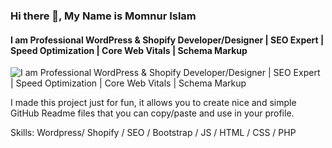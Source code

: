 ### Hi there 👋, My Name is Momnur Islam
#### I am Professional WordPress & Shopify Developer/Designer | SEO Expert |  Speed Optimization | Core Web Vitals  |  Schema Markup
![I am Professional WordPress & Shopify Developer/Designer | SEO Expert |  Speed Optimization | Core Web Vitals  |  Schema Markup](https://pbs.twimg.com/profile_banners/1189066856/1681027994/1080x360)

I made this project just for fun, it allows you to create nice and simple GitHub Readme files that you can copy/paste and use in your profile.

Skills: Wordpress/ Shopify /  SEO / Bootstrap /  JS / HTML / CSS / PHP 





